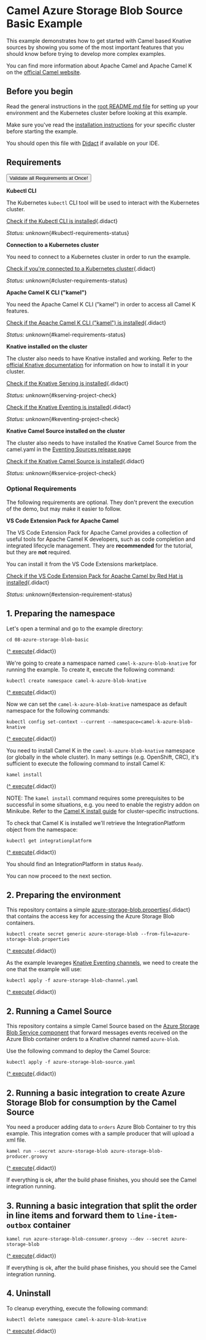 # Camel Azure Storage Blob Source Basic Example

This example demonstrates how to get started with Camel based Knative sources by showing you some of the most important
features that you should know before trying to develop more complex examples.

You can find more information about Apache Camel and Apache Camel K on the [official Camel website](https://camel.apache.org).

## Before you begin

Read the general instructions in the [root README.md file](../README.md) for setting up your environment and the Kubernetes cluster before looking at this example.

Make sure you've read the [installation instructions](https://camel.apache.org/camel-k/latest/installation/installation.html) for your specific
cluster before starting the example.

You should open this file with [Didact](https://marketplace.visualstudio.com/items?itemName=redhat.vscode-didact) if available on your IDE.

## Requirements

<a href='didact://?commandId=vscode.didact.validateAllRequirements' title='Validate all requirements!'><button>Validate all Requirements at Once!</button></a>

**Kubectl CLI**

The Kubernetes `kubectl` CLI tool will be used to interact with the Kubernetes cluster.

[Check if the Kubectl CLI is installed](didact://?commandId=vscode.didact.cliCommandSuccessful&text=kubectl-requirements-status$$kubectl%20help&completion=Checked%20kubectl%20tool%20availability "Tests to see if `kubectl help` returns a 0 return code"){.didact}

*Status: unknown*{#kubectl-requirements-status}

**Connection to a Kubernetes cluster**

You need to connect to a Kubernetes cluster in order to run the example.

[Check if you're connected to a Kubernetes cluster](didact://?commandId=vscode.didact.cliCommandSuccessful&text=cluster-requirements-status$$kubectl%20get%20pod&completion=Checked%20Kubernetes%20connection "Tests to see if `kubectl get pod` returns a 0 return code"){.didact}

*Status: unknown*{#cluster-requirements-status}

**Apache Camel K CLI ("kamel")**

You need the Apache Camel K CLI ("kamel") in order to access all Camel K features.

[Check if the Apache Camel K CLI ("kamel") is installed](didact://?commandId=vscode.didact.requirementCheck&text=kamel-requirements-status$$kamel%20version$$Camel%20K%20Client&completion=Checked%20if%20Camel%20K%20CLI%20is%20available%20on%20this%20system. "Tests to see if `kamel version` returns a result"){.didact}

*Status: unknown*{#kamel-requirements-status}

**Knative installed on the cluster**

The cluster also needs to have Knative installed and working. Refer to the [official Knative documentation](https://knative.dev/v0.15-docs/install/) for information on how to install it in your cluster.

[Check if the Knative Serving is installed](didact://?commandId=vscode.didact.requirementCheck&text=kserving-project-check$$kubectl%20api-resources%20--api-group=serving.knative.dev$$kservice%2Cksvc&completion=Verified%20Knative%20services%20installation. "Verifies if Knative Serving is installed"){.didact}

*Status: unknown*{#kserving-project-check}

[Check if the Knative Eventing is installed](didact://?commandId=vscode.didact.requirementCheck&text=keventing-project-check$$kubectl%20api-resources%20--api-group=messaging.knative.dev$$inmemorychannels&completion=Verified%20Knative%20eventing%20services%20installation. "Verifies if Knative Eventing is installed"){.didact}

*Status: unknown*{#keventing-project-check}

**Knative Camel Source installed on the cluster**

The cluster also needs to have installed the Knative Camel Source from the camel.yaml in the [Eventing Sources release page](https://github.com/knative/eventing-contrib/releases/tag/v0.15.0)

[Check if the Knative Camel Source is installed](didact://?commandId=vscode.didact.requirementCheck&text=kservice-project-check$$kubectl%20api-resources%20--api-group=sources.knative.dev$$camelsources&completion=Verified%20Knative%20Camel%20Source%20installation. "Verifies if Knative Camel Source is installed"){.didact}

*Status: unknown*{#kservice-project-check}

### Optional Requirements

The following requirements are optional. They don't prevent the execution of the demo, but may make it easier to follow.

**VS Code Extension Pack for Apache Camel**

The VS Code Extension Pack for Apache Camel provides a collection of useful tools for Apache Camel K developers,
such as code completion and integrated lifecycle management. They are **recommended** for the tutorial, but they are **not**
required.

You can install it from the VS Code Extensions marketplace.

[Check if the VS Code Extension Pack for Apache Camel by Red Hat is installed](didact://?commandId=vscode.didact.extensionRequirementCheck&text=extension-requirement-status$$redhat.apache-camel-extension-pack&completion=Camel%20extension%20pack%20is%20available%20on%20this%20system. "Checks the VS Code workspace to make sure the extension pack is installed"){.didact}

*Status: unknown*{#extension-requirement-status}

## 1. Preparing the namespace

Let's open a terminal and go to the example directory:

```
cd 08-azure-storage-blob-basic
```
([^ execute](didact://?commandId=vscode.didact.sendNamedTerminalAString&text=camelTerm$$cd%2008-azure-storage-blob-basic&completion=Executed%20command. "Opens a new terminal and sends the command above"){.didact})


We're going to create a namespace named `camel-k-azure-blob-knative` for running the example. To create it, execute the following command:

```
kubectl create namespace camel-k-azure-blob-knative
```
([^ execute](didact://?commandId=vscode.didact.sendNamedTerminalAString&text=camelTerm$$kubectl%20create%20namespace%20camel-k-azure-blob-knative&completion=New%20project%20creation. "Opens a new terminal and sends the command above"){.didact})

Now we can set the `camel-k-azure-blob-knative` namespace as default namespace for the following commands:

```
kubectl config set-context --current --namespace=camel-k-azure-blob-knative
```
([^ execute](didact://?commandId=vscode.didact.sendNamedTerminalAString&text=camelTerm$$kubectl%20config%20set-context%20--current%20--namespace%3Dcamel-k-azure-blob-knative&completion=New%20project%20creation. "Opens a new terminal and sends the command above"){.didact})

You need to install Camel K in the `camel-k-azure-blob-knative` namespace (or globally in the whole cluster).
In many settings (e.g. OpenShift, CRC), it's sufficient to execute the following command to install Camel K:

```
kamel install
```
([^ execute](didact://?commandId=vscode.didact.sendNamedTerminalAString&text=camelTerm$$kamel%20install&completion=Installing%20Camel%20K. "Opens a new terminal and sends the command above"){.didact})

NOTE: The `kamel install` command requires some prerequisites to be successful in some situations, e.g. you need to enable the registry addon on Minikube. Refer to the [Camel K install guide](https://camel.apache.org/camel-k/latest/installation/installation.html) for cluster-specific instructions.

To check that Camel K is installed we'll retrieve the IntegrationPlatform object from the namespace:

```
kubectl get integrationplatform
```
([^ execute](didact://?commandId=vscode.didact.sendNamedTerminalAString&text=camelTerm$$kubectl%20get%20integrationplatform&completion=Executed%20Command. "Opens a new terminal and sends the command above"){.didact})

You should find an IntegrationPlatform in status `Ready`.

You can now proceed to the next section.

## 2. Preparing the environment

This repository contains a simple [azure-storage-blob.properties](didact://?commandId=vscode.openFolder&projectFilePath=08-azure-storage-blob-basic/azure-storage-blob.properties&completion=Opened%20the%azure-storage-blob.properties%20file "Opens the azure-storage-blob.properties file"){.didact} that contains the access key for accessing the Azure Storage Blob containers.

```
kubectl create secret generic azure-storage-blob --from-file=azure-storage-blob.properties
```
([^ execute](didact://?commandId=vscode.didact.sendNamedTerminalAString&text=camelTerm$$kubectl%20create%20secret%20generic%20azure-storage-blob%20--from-file%3Dazure-storage-blob.properties&completion=secret%20%22azure-storage-blob%22%20created. "Create a secret with Azure Storage credentials"){.didact})

As the example levareges [Knative Eventing channels](https://knative.dev/v0.15-docs/eventing/channels/), we need to create the one that the example will use:

```
kubectl apply -f azure-storage-blob-channel.yaml
```
([^ execute](didact://?commandId=vscode.didact.sendNamedTerminalAString&text=camelTerm$$kubectl%20apply%20-f%20azure-storage-blob-channel.yaml&completion=inmemorychannel.messaging.knative.dev/azure-blob$20created. "Create a Knative InMemoryChannel named azure-blob"){.didact})


## 2. Running a Camel Source

This repository contains a simple Camel Source based on the [Azure Storage Blob Service component](https://camel.apache.org/components/latest/azure-storage-blob-component.html) that forward messages events received on the Azure Blob container orders to a Knative channel named `azure-blob`.

Use the following command to deploy the Camel Source:

```
kubectl apply -f azure-storage-blob-source.yaml
```
([^ execute](didact://?commandId=vscode.didact.sendNamedTerminalAString&text=camelTerm$$kubectl%20apply%20-f%20azure-storage-blob-source.yaml&completion=camelsource.sources.knative.dev/camel-azure-storage-blob%20created. "Opens a new terminal and sends the command above"){.didact})

## 2. Running a basic integration to create Azure Storage Blob for consumption by the Camel Source

You need a producer adding data to `orders` Azure Blob Container to try this example. This integration
comes with a sample producer that will upload a xml file.

```
kamel run --secret azure-storage-blob azure-storage-blob-producer.groovy
```
([^ execute](didact://?commandId=vscode.didact.sendNamedTerminalAString&text=camelTerm$$kamel%20run%20--secret%20azure-storage-blob%20azure-storage-blob-producer.groovy&completion=Camel%20K%20azure-storage-blob-producer%20integration%20run%20in%20dev%20mode. "Opens a new terminal and sends the command above"){.didact})

If everything is ok, after the build phase finishes, you should see the Camel integration running.

## 3. Running a basic integration that split the order in line items and  forward them to `line-item-outbox` container
```
kamel run azure-storage-blob-consumer.groovy --dev --secret azure-storage-blob
```
([^ execute](didact://?commandId=vscode.didact.sendNamedTerminalAString&text=camelTerm$$kamel%20run%20azure-storage-blob-consumer.groovy%20--dev%20--secret%20azure-storage-blob&completion=Camel%20K%20azure-storage-blob-consumer%20integration%20run%20in%20dev%20mode. "Opens a new terminal and sends the command above"){.didact})

If everything is ok, after the build phase finishes, you should see the Camel integration running.


## 4. Uninstall

To cleanup everything, execute the following command:

```kubectl delete namespace camel-k-azure-blob-knative```

([^ execute](didact://?commandId=vscode.didact.sendNamedTerminalAString&text=camelTerm$$kubectl%20delete%20namespace%20camel-k-azure-blob-knative&completion=Removed%20the%20namespace%20from%20the%20cluster. "Cleans up the cluster after running the example"){.didact})
